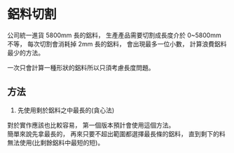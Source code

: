 # 鋁料切割

公司統一進貨 5800mm 長的鋁料，
生產產品需要切割成長度介於 0~5800mm 不等，
每次切割會消耗掉 2mm 長的鋁料，
會出現最多一位小數，
計算浪費鋁料最少的方法。  

一次只會計算一種形狀的鋁料所以只須考慮長度問題。  

## 方法

1. 先使用剩於鋁料之中最長的(貪心法)

對於實作應該也比較容易，
第一個版本預計會使用這個方法。  
簡單來說先拿最長的，
再來只要不超出範圍都選擇最長條的鋁料，
直到剩下的料無法使用(比剩餘鋁料中最短的短)。  